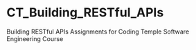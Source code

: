 # CT_Building_RESTful_APIs
Building RESTful APIs Assignments for Coding Temple Software Engineering Course
